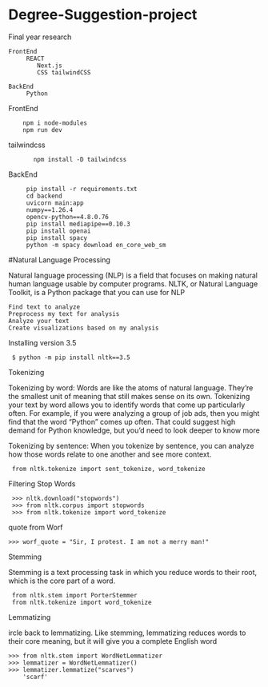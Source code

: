 # Degree-Suggestion-project
Final year research

    FrontEnd 
         REACT 
            Next.js
            CSS tailwindCSS
            
    BackEnd  
         Python

FrontEnd 

        npm i node-modules
        npm run dev

   tailwindcss     
           
           npm install -D tailwindcss


BackEnd

         pip install -r requirements.txt
         cd backend
         uvicorn main:app
         numpy==1.26.4
         opencv-python==4.8.0.76
         pip install mediapipe==0.10.3
         pip install openai
         pip install spacy
         python -m spacy download en_core_web_sm
        
#Natural Language Processing

Natural language processing (NLP) is a field that focuses on making natural human language usable by computer programs. NLTK, or Natural Language Toolkit, is a Python package that you can use for NLP

    Find text to analyze
    Preprocess my text for analysis
    Analyze your text
    Create visualizations based on my analysis

Installing version 3.5

     $ python -m pip install nltk==3.5

Tokenizing

Tokenizing by word: Words are like the atoms of natural language. They’re the smallest unit of meaning that still makes sense on its own. Tokenizing your text by word allows you to identify words that come up particularly often. For example, if you were analyzing a group of job ads, then you might find that the word “Python” comes up often. That could suggest high demand for Python knowledge, but you’d need to look deeper to know more

Tokenizing by sentence: When you tokenize by sentence, you can analyze how those words relate to one another and see more context.

     from nltk.tokenize import sent_tokenize, word_tokenize

Filtering Stop Words
   
     >>> nltk.download("stopwords")
     >>> from nltk.corpus import stopwords
     >>> from nltk.tokenize import word_tokenize

  quote from Worf 

    >>> worf_quote = "Sir, I protest. I am not a merry man!"

Stemming

Stemming is a text processing task in which you reduce words to their root, which is the core part of a word. 

     from nltk.stem import PorterStemmer
     from nltk.tokenize import word_tokenize
     
Lemmatizing

ircle back to lemmatizing. Like stemming, lemmatizing reduces words to their core meaning, but it will give you a complete English word 

    >>> from nltk.stem import WordNetLemmatizer
    >>> lemmatizer = WordNetLemmatizer()
    >>> lemmatizer.lemmatize("scarves")
        'scarf'


    
    
    
